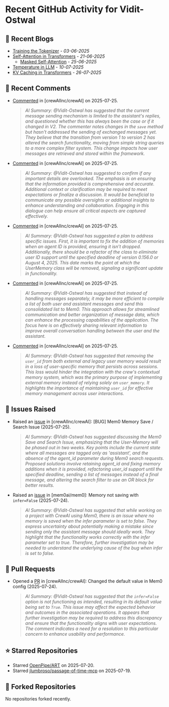 # Recent GitHub Activity for Vidit-Ostwal

## 📝 Recent Blogs
- [Training the Tokenizer](https://www.notion.so/207e478805d48090b34fcc5c8e8c3c01?v=207e478805d480cfac6c000ca3c80482) - *03-06-2025*
- [Self-Attention in Transformers](https://www.notion.so/viditostwal/Self-Attention-in-Transformers-216e478805d48005b515fac90e1d76e0) - *21-06-2025*
  - [Masked Self-Attention](https://www.notion.so/viditostwal/Self-Attention-in-Transformers-216e478805d48005b515fac90e1d76e0) - *25-06-2025*
- [Temperature in LLM](https://open.substack.com/pub/viditostwal/p/how-does-temperature-changes-the?r=m52qu&utm_campaign=post&utm_medium=web&showWelcomeOnShare=false) - *10-07-2025*
- [KV Caching in Transformers](https://open.substack.com/pub/viditostwal/p/kv-key-value-cache-in-transformers?r=m52qu&utm_campaign=post&utm_medium=web&showWelcomeOnShare=false) - *26-07-2025*
## 💬 Recent Comments
- [Commented](https://github.com/crewAIInc/crewAI/issues/3220#issuecomment-3117867007) in [crewAIInc/crewAI] on 2025-07-25.
  > *AI Summary: @Vidit-Ostwal has suggested that the current message sending mechanism is limited to the assistant's replies, and questioned whether this has always been the case or if it changed in V2. The commenter notes changes in the `save` method but hasn't addressed the sending of exchanged messages yet. They believe that the transition from version 1 to version 2 has altered the search functionality, moving from simple string queries to a more complex filter system. This change impacts how user messages are retrieved and stored within the framework.*
- [Commented](https://github.com/crewAIInc/crewAI/issues/3220#issuecomment-3117651845) in [crewAIInc/crewAI] on 2025-07-25.
  > *AI Summary: @Vidit-Ostwal has suggested to confirm if any important details are overlooked. The emphasis is on ensuring that the information provided is comprehensive and accurate. Additional context or clarification may be required to meet expectations or finalize a discussion. It would be beneficial to communicate any possible oversights or additional insights to enhance understanding and collaboration. Engaging in this dialogue can help ensure all critical aspects are captured effectively.*
- [Commented](https://github.com/crewAIInc/crewAI/pull/3217#issuecomment-3117611164) in [crewAIInc/crewAI] on 2025-07-25.
  > *AI Summary: @Vidit-Ostwal has suggested a plan to address specific issues. First, it is important to fix the addition of memories when an agent ID is provided, ensuring it isn’t dropped. Additionally, there should be a refactor of the class to eliminate user ID support until the specified deadline of version 0.156.0 or August 4, 2025. This date marks the point at which the UserMemory class will be removed, signaling a significant update in functionality.*
- [Commented](https://github.com/crewAIInc/crewAI/pull/3217#issuecomment-3117397218) in [crewAIInc/crewAI] on 2025-07-25.
  > *AI Summary: @Vidit-Ostwal has suggested that instead of handling messages separately, it may be more efficient to compile a list of both user and assistant messages and send this consolidated list to Mem0. This approach allows for streamlined communication and better organization of message data, which can enhance the processing capabilities of the application. The focus here is on effectively sharing relevant information to improve overall conversation handling between the user and the assistant.*
- [Commented](https://github.com/crewAIInc/crewAI/pull/3217#issuecomment-3117367833) in [crewAIInc/crewAI] on 2025-07-25.
  > *AI Summary: @Vidit-Ostwal has suggested that removing the `user_id` from both external and legacy user memory would result in a loss of user-specific memory that persists across sessions. This loss would hinder the integration with the crew's contextual memory system, which was the primary purpose of implementing external memory instead of relying solely on `user_memory`. It highlights the importance of maintaining `user_id` for effective memory management across user interactions.*

## 🐛 Issues Raised
- Raised an [issue](https://github.com/crewAIInc/crewAI/issues/3220) in [crewAIInc/crewAI]: [BUG] Mem0 Memory Save / Search Issue (2025-07-25).
  > *AI Summary: @Vidit-Ostwal has suggested discussing the Mem0 Save and Search Issue, emphasizing that the User-Memory will be phased out in two weeks. Key points include the current state where all messages are tagged only as 'assistant', and the absence of the agent_id parameter during Mem0 search requests. Proposed solutions involve retaining agent_id and fixing memory additions when it is provided, refactoring user_id support until the specified deadline, sending a list of messages instead of a final message, and altering the search filter to use an OR block for better results.*
- Raised an [issue](https://github.com/mem0ai/mem0/issues/3215) in [mem0ai/mem0]: Memory not saving with `infer=False` (2025-07-24).
  > *AI Summary: @Vidit-Ostwal has suggested that while working on a project with CrewAI using Mem0, there is an issue where no memory is saved when the infer parameter is set to false. They express uncertainty about potentially making a mistake since sending only the assistant message should ideally work. They highlight that the functionality works correctly with the infer parameter set to true. Therefore, further investigation may be needed to understand the underlying cause of the bug when infer is set to false.*

## 🚀 Pull Requests
- Opened a [PR](https://github.com/crewAIInc/crewAI/pull/3216) in [crewAIInc/crewAI]: Changed the default value in Mem0 config (2025-07-24).
  > *AI Summary: @Vidit-Ostwal has suggested that the `infer=False` option is not functioning as intended, resulting in its default value being set to `True`. This issue may affect the expected behavior and outcomes in the associated operations. It appears that further investigation may be required to address this discrepancy and ensure that the functionality aligns with user expectations. The comment indicates a need for a resolution to this particular concern to enhance usability and performance.*

## ⭐ Starred Repositories
- Starred [OpenPipe/ART](https://github.com/OpenPipe/ART) on 2025-07-20.
- Starred [jlumbroso/passage-of-time-mcp](https://github.com/jlumbroso/passage-of-time-mcp) on 2025-07-19.

## 🍴 Forked Repositories
No repositories forked recently.
